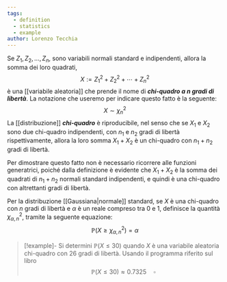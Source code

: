 ```yaml
---
tags:
  - definition
  - statistics
  - example
author: Lorenzo Tecchia
---
```

Se $Z_{1}, Z_{2}, \dots, Z_{n}$, sono variabili normali standard e indipendenti, allora la somma dei loro quadrati, $$X:=Z_{1}^{2}+Z_{2}^{2}+\cdots+Z_{n}^{2}$$
è una [[variabile aleatoria]] che prende il nome di ***chi-quadro a $n$ gradi di libertà***. La notazione che useremo per indicare questo fatto è la seguente: $$X \sim \chi_{n}^{2}$$ La [[distribuzione]] ***chi-quadro*** è riproducibile, nel senso che se $X_1$ e $X_{2}$ sono due chi-quadro indipendenti, con $n_{1}$ e $n_{2}$ gradi di libertà rispettivamente, allora la loro somma $X_{1}+X_{2}$ è un chi-quadro con $n_{1}+n_{2}$ gradi di libertà. 

Per dimostrare questo fatto non è necessario ricorrere alle funzioni generatrici, poiché dalla definizione è evidente che $X_{1}+X_{2}$ è la somma dei quadrati di $n_{1}+n_{2}$ normali standard indipendenti, e quindi è una chi-quadro con altrettanti gradi di libertà.

Per la distribuzione [[Gaussiana|normale]] standard, se $X$ è una chi-quadro con $n$ gradi di libertà e $\alpha$ è un reale compreso tra $0$ e $1$, definisce la quantità $\chi^{2}_{\alpha, n}$, tramite la seguente equazione: $$\mathbb{P}\left(X \geq \chi_{\alpha, n}^{2}\right)=\alpha$$

>[!example]-
> Si determini $\mathbb{P}(X \leq 30)$ quando $X$ è una variabile aleatoria chi-quadro con $26$ gradi di libertà.
> Usando il programma riferito sul libro $$\mathbb{P}(X \leq 30) \approx 0.7325 \quad \square$$